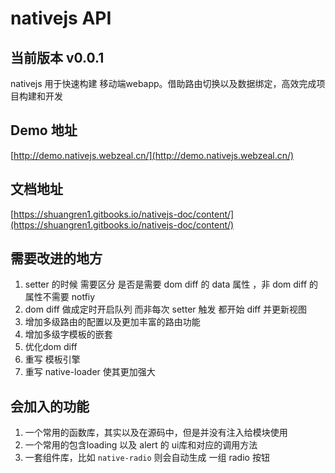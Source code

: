 # nativejs API

## 当前版本 v0.0.1

nativejs 用于快速构建 移动端webapp。借助路由切换以及数据绑定，高效完成项目构建和开发

## Demo 地址
[http://demo.nativejs.webzeal.cn/](http://demo.nativejs.webzeal.cn/)

## 文档地址
[https://shuangren1.gitbooks.io/nativejs-doc/content/](https://shuangren1.gitbooks.io/nativejs-doc/content/)

## 需要改进的地方
1. setter 的时候 需要区分 是否是需要 dom diff 的 data 属性 ，非 dom diff 的属性不需要 notfiy
2. dom diff 做成定时开启队列 而非每次 setter 触发 都开始 diff 并更新视图
3. 增加多级路由的配置以及更加丰富的路由功能
4. 增加多级字模板的嵌套
5. 优化dom diff
6. 重写 模板引擎
7. 重写 native-loader 使其更加强大

## 会加入的功能
1. 一个常用的函数库，其实以及在源码中，但是并没有注入给模块使用
2. 一个常用的包含loading  以及 alert 的 ui库和对应的调用方法
3. 一套组件库，比如 <code>native-radio</code> 则会自动生成 一组 radio 按钮
